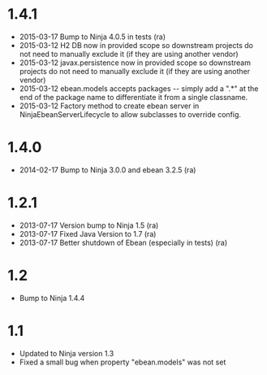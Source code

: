 1.4.1
=====

 * 2015-03-17 Bump to Ninja 4.0.5 in tests (ra) 
 * 2015-03-12 H2 DB now in provided scope so downstream projects do not need to manually
   exclude it (if they are using another vendor)
 * 2015-03-12 javax.persistence now in provided scope so downstream projects do not need to manually
   exclude it (if they are using another vendor)
 * 2015-03-12 ebean.models accepts packages -- simply add a ".*" at the end of the package
   name to differentiate it from a single classname.
 * 2015-03-12 Factory method to create ebean server in NinjaEbeanServerLifecycle
   to allow subclasses to override config.

1.4.0
=====

 * 2014-02-17 Bump to Ninja 3.0.0 and ebean 3.2.5 (ra)

1.2.1
=====

 * 2013-07-17 Version bump to Ninja 1.5 (ra)
 * 2013-07-17 Fixed Java Version to 1.7 (ra)
 * 2013-07-17 Better shutdown of Ebean (especially in tests) (ra)
 
 
1.2
===

 * Bump to Ninja 1.4.4

1.1
===

 * Updated to Ninja version 1.3
 * Fixed a small bug when property "ebean.models" was not set
